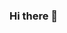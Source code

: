 ### Hi there 👋

<!--
**GioXmz42/GioXmz42** is a ✨ _special_ ✨ repository because its `README.md` (this file) appears on your GitHub profile.


hola

andamo con flow hermano programacion, mas que internado soy chano
